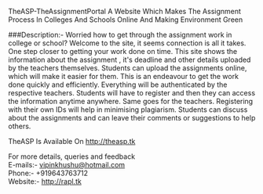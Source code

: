 ﻿TheASP-TheAssignmentPortal
A Website Which Makes The Assignment Process In Colleges And Schools Online And Making Environment Green

[logo]: http://theasp.tk/images/logo.png "TheASP Logo"

###Description:- 
Worried how to get through the assignment work in college or school? Welcome to the site, it seems connection is all it takes. One step closer to getting your work done on time. This site shows the information about the assignment , it's deadline and other details uploaded by the teachers themselves. Students can upload the assignments online, which will make it easier for them. This is an endeavour to get the work done quickly and efficiently. Everything will be authenticated by the respective teachers. Students will have to register and then they can access the information anytime anywhere. Same goes for the teachers. Registering with their own IDs will help in minimising plagiarism. Students can discuss about the assignments and can leave their comments or suggestions to help others.

TheASP Is Available On http://theasp.tk

For more details, queries and feedback <br/>
E-mails:- vipinkhushu@hotmail.com <br/>
Phone:- +919643763712 <br/>
Website:- http://rapl.tk <br/>

